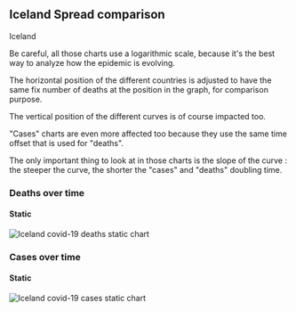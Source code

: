 ## Iceland Spread comparison 

Iceland



Be careful, all those charts use a logarithmic scale, because it's the best way to analyze how the epidemic is evolving.
 
The horizontal position of the different countries is adjusted to have the same fix number of deaths at the position in the graph, for comparison purpose.

The vertical position of the different curves is of course impacted too.

"Cases" charts are even more affected too because they use the same time offset that is used for "deaths".

The only important thing to look at in those charts is the slope of the curve : the steeper the curve, the shorter the "cases" and "deaths" doubling time.



 
### Deaths over time
 
#### Static
![Iceland covid-19 deaths static chart](https://raw.githubusercontent.com/madlag/coronavirus_study/master/notebooks/graphs/2020-03-20/countries/Iceland/2020-03-20_Iceland_deaths.png "Iceland covid-19 deaths static chart")   

 
### Cases over time
 
#### Static
![Iceland covid-19 cases static chart](https://raw.githubusercontent.com/madlag/coronavirus_study/master/notebooks/graphs/2020-03-20/countries/Iceland/2020-03-20_Iceland_deaths.png "Iceland covid-19 cases static chart")   

